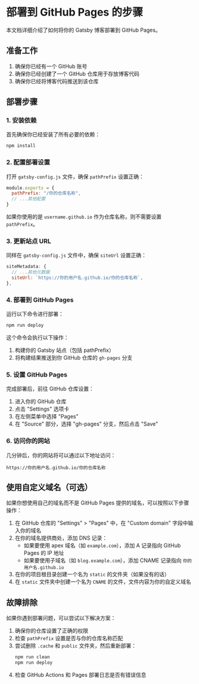 # 部署到 GitHub Pages 的步骤

本文档详细介绍了如何将你的 Gatsby 博客部署到 GitHub Pages。

## 准备工作

1. 确保你已经有一个 GitHub 账号
2. 确保你已经创建了一个 GitHub 仓库用于存放博客代码
3. 确保你已经将博客代码推送到该仓库

## 部署步骤

### 1. 安装依赖

首先确保你已经安装了所有必要的依赖：

```bash
npm install
```

### 2. 配置部署设置

打开 `gatsby-config.js` 文件，确保 `pathPrefix` 设置正确：

```js
module.exports = {
  pathPrefix: "/你的仓库名称",
  // ...其他配置
}
```

如果你使用的是 `username.github.io` 作为仓库名称，则不需要设置 `pathPrefix`。

### 3. 更新站点 URL

同样在 `gatsby-config.js` 文件中，确保 `siteUrl` 设置正确：

```js
siteMetadata: {
  // ...其他元数据
  siteUrl: `https://你的用户名.github.io/你的仓库名称`,
},
```

### 4. 部署到 GitHub Pages

运行以下命令进行部署：

```bash
npm run deploy
```

这个命令会执行以下操作：
1. 构建你的 Gatsby 站点（包括 pathPrefix）
2. 将构建结果推送到你 GitHub 仓库的 `gh-pages` 分支

### 5. 设置 GitHub Pages

完成部署后，前往 GitHub 仓库设置：

1. 进入你的 GitHub 仓库
2. 点击 "Settings" 选项卡
3. 在左侧菜单中选择 "Pages"
4. 在 "Source" 部分，选择 "gh-pages" 分支，然后点击 "Save"

### 6. 访问你的网站

几分钟后，你的网站将可以通过以下地址访问：

```
https://你的用户名.github.io/你的仓库名称
```

## 使用自定义域名（可选）

如果你想使用自己的域名而不是 GitHub Pages 提供的域名，可以按照以下步骤操作：

1. 在 GitHub 仓库的 "Settings" > "Pages" 中，在 "Custom domain" 字段中输入你的域名
2. 在你的域名提供商处，添加 DNS 记录：
   - 如果要使用 apex 域名（如 `example.com`），添加 A 记录指向 GitHub Pages 的 IP 地址
   - 如果要使用子域名（如 `blog.example.com`），添加 CNAME 记录指向 `你的用户名.github.io`
3. 在你的项目根目录创建一个名为 `static` 的文件夹（如果没有的话）
4. 在 `static` 文件夹中创建一个名为 `CNAME` 的文件，文件内容为你的自定义域名

## 故障排除

如果你遇到部署问题，可以尝试以下解决方案：

1. 确保你的仓库设置了正确的权限
2. 检查 `pathPrefix` 设置是否与你的仓库名称匹配
3. 尝试删除 `.cache` 和 `public` 文件夹，然后重新部署：
   ```bash
   npm run clean
   npm run deploy
   ```
4. 检查 GitHub Actions 和 Pages 部署日志是否有错误信息 